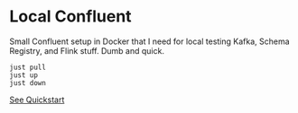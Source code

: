 # Local Confluent

Small Confluent setup in Docker that I need for local testing Kafka, Schema Registry, and Flink stuff.
Dumb and quick.

```
just pull
just up
just down
```

[See Quickstart](https://docs.confluent.io/platform/current/get-started/platform-quickstart.html#quick-start-for-cp)
